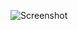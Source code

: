 ![Screenshot](https://raw.githubusercontent.com/Cryakl/Ultimate-RAT-Collection/refs/heads/main/NjRat/njRAT%20v0.3.5%20-%20Arabic/Screenshot.png)
